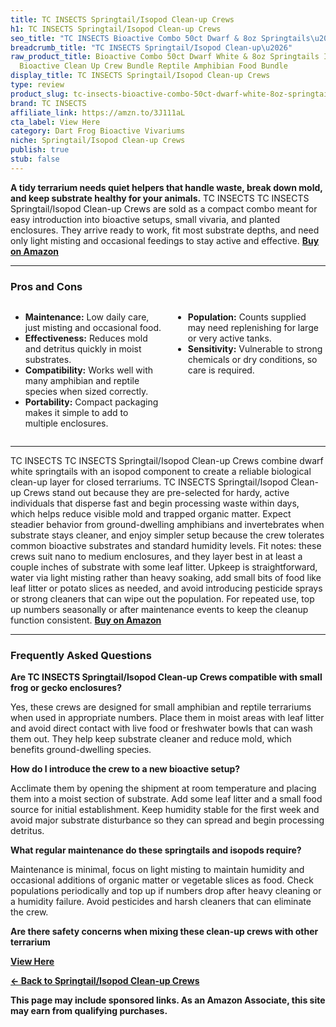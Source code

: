 ```yaml
---
title: TC INSECTS Springtail/Isopod Clean-up Crews
h1: TC INSECTS Springtail/Isopod Clean-up Crews
seo_title: "TC INSECTS Bioactive Combo 50ct Dwarf & 8oz Springtails\u2026"
breadcrumb_title: "TC INSECTS Springtail/Isopod Clean-up\u2026"
raw_product_title: Bioactive Combo 50ct Dwarf White & 8oz Springtails Isopods Live
  Bioactive Clean Up Crew Bundle Reptile Amphibian Food Bundle
display_title: TC INSECTS Springtail/Isopod Clean-up Crews
type: review
product_slug: tc-insects-bioactive-combo-50ct-dwarf-white-8oz-springtails-isopods-liv-02fee3c3
brand: TC INSECTS
affiliate_link: https://amzn.to/3J111aL
cta_label: View Here
category: Dart Frog Bioactive Vivariums
niche: Springtail/Isopod Clean-up Crews
publish: true
stub: false
---
```


<div id="intro" class="full-width">
  <p><strong>A tidy terrarium needs quiet helpers that handle waste, break down mold, and keep substrate healthy for your animals.</strong> TC INSECTS TC INSECTS Springtail/Isopod Clean-up Crews are sold as a compact combo meant for easy introduction into bioactive setups, small vivaria, and planted enclosures. They arrive ready to work, fit most substrate depths, and need only light misting and occasional feedings to stay active and effective. <a href="https://amzn.to/3J111aL" rel="nofollow sponsored noopener" target="_blank"><strong>Buy on Amazon</strong></a></p>
</div>

<hr />
<h3 id="pros-cons">Pros and Cons</h3>
<div class="pc-grid" style="display:grid;grid-template-columns:1fr 1fr;gap:16px;">
  <ul>
    <li><strong>Maintenance:</strong> Low daily care, just misting and occasional food.</li>
    <li><strong>Effectiveness:</strong> Reduces mold and detritus quickly in moist substrates.</li>
    <li><strong>Compatibility:</strong> Works well with many amphibian and reptile species when sized correctly.</li>
    <li><strong>Portability:</strong> Compact packaging makes it simple to add to multiple enclosures.</li>
  </ul>
  <ul>
    <li><strong>Population:</strong> Counts supplied may need replenishing for large or very active tanks.</li>
    <li><strong>Sensitivity:</strong> Vulnerable to strong chemicals or dry conditions, so care is required.</li>
  </ul>
</div>
<hr />

<div class="full-width">
  <p>TC INSECTS TC INSECTS Springtail/Isopod Clean-up Crews combine dwarf white springtails with an isopod component to create a reliable biological clean-up layer for closed terrariums. TC INSECTS Springtail/Isopod Clean-up Crews stand out because they are pre-selected for hardy, active individuals that disperse fast and begin processing waste within days, which helps reduce visible mold and trapped organic matter. Expect steadier behavior from ground-dwelling amphibians and invertebrates when substrate stays cleaner, and enjoy simpler setup because the crew tolerates common bioactive substrates and standard humidity levels. Fit notes: these crews suit nano to medium enclosures, and they layer best in at least a couple inches of substrate with some leaf litter. Upkeep is straightforward, water via light misting rather than heavy soaking, add small bits of food like leaf litter or potato slices as needed, and avoid introducing pesticide sprays or strong cleaners that can wipe out the population. For repeated use, top up numbers seasonally or after maintenance events to keep the cleanup function consistent. <a href="https://amzn.to/3J111aL" rel="nofollow sponsored noopener" target="_blank"><strong>Buy on Amazon</strong></a></p>
</div>

<hr />
<h3 id="faqs">Frequently Asked Questions</h3>

<p><strong>Are TC INSECTS Springtail/Isopod Clean-up Crews compatible with small frog or gecko enclosures?</strong></p>
<p>Yes, these crews are designed for small amphibian and reptile terrariums when used in appropriate numbers. Place them in moist areas with leaf litter and avoid direct contact with live food or freshwater bowls that can wash them out. They help keep substrate cleaner and reduce mold, which benefits ground-dwelling species.</p>

<p><strong>How do I introduce the crew to a new bioactive setup?</strong></p>
<p>Acclimate them by opening the shipment at room temperature and placing them into a moist section of substrate. Add some leaf litter and a small food source for initial establishment. Keep humidity stable for the first week and avoid major substrate disturbance so they can spread and begin processing detritus.</p>

<p><strong>What regular maintenance do these springtails and isopods require?</strong></p>
<p>Maintenance is minimal, focus on light misting to maintain humidity and occasional additions of organic matter or vegetable slices as food. Check populations periodically and top up if numbers drop after heavy cleaning or a humidity failure. Avoid pesticides and harsh cleaners that can eliminate the crew.</p>

<p><strong>Are there safety concerns when mixing these clean-up crews with other terrarium
<p><a class="btn" href="https://amzn.to/3J111aL" target="_blank" rel="nofollow sponsored noopener">View Here</a></p>
<p><a href="/roundups/dart-frog-bioactive-vivariums/springtail-isopod-clean-up-crews/">← Back to Springtail/Isopod Clean-up Crews</a></p>
<aside class="disclosure">This page may include sponsored links. As an Amazon Associate, this site may earn from qualifying purchases.</aside>
